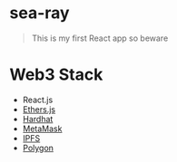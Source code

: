 # sea-ray

> This is my first React app so beware

# Web3 Stack

- React.js
- [Ethers.js](https://docs.ethers.io/v5/)
- [Hardhat](https://hardhat.org/)
- [MetaMask](https://metamask.io/)
- [IPFS](https://ipfs.io/)
- [Polygon](https://polygon.technology/
)
